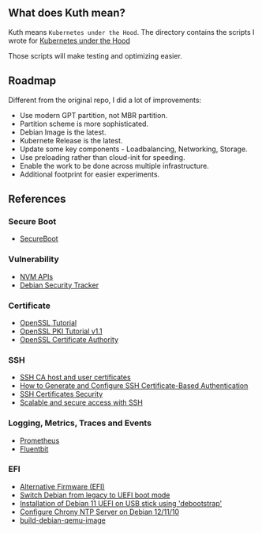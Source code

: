 ## What does Kuth mean?

Kuth means `Kubernetes under the Hood`.
The directory contains the scripts I wrote for [Kubernetes under the Hood](https://github.com/mvallim/kubernetes-under-the-hood)

Those scripts will make testing and optimizing easier.

## Roadmap

Different from the original repo, I did a lot of  improvements:
- Use modern GPT partition, not MBR partition.
- Partition scheme is more sophisticated.
- Debian Image is the latest.
- Kubernete Release is the latest.
- Update some key components - Loadbalancing, Networking, Storage.
- Use preloading rather than cloud-init for speeding.
- Enable the work to be done across multiple infrastructure.
- Additional footprint for easier experiments.

## References
### Secure Boot
- [SecureBoot](https://wiki.debian.org/SecureBoot)

### Vulnerability
- [NVM APIs](https://nvd.nist.gov/developers/vulnerabilities)
- [Debian Security Tracker](https://security-team.debian.org/security_tracker.html)

### Certificate
- [OpenSSL Tutorial](https://www.cs.toronto.edu/~arnold/427/19s/427_19S/tool/ssl/notes.pdf)
- [OpenSSL PKI Tutorial v1.1](https://pki-tutorial.readthedocs.io/en/latest/#)
- [OpenSSL Certificate Authority](https://jamielinux.com/docs/openssl-certificate-authority/)

### SSH
- [SSH CA host and user certificates](https://liw.fi/sshca/)
- [How to Generate and Configure SSH Certificate-Based Authentication](https://goteleport.com/blog/how-to-configure-ssh-certificate-based-authentication/)
- [SSH Certificates Security](https://goteleport.com/blog/ssh-certificates/)
- [Scalable and secure access with SSH](https://engineering.fb.com/2016/09/12/security/scalable-and-secure-access-with-ssh/)

### Logging, Metrics, Traces and Events 
- [Prometheus](https://prometheus.io)
- [Fluentbit](https://docs.fluentbit.io/manual/administration/configuring-fluent-bit)

### EFI
- [Alternative Firmware (EFI)](https://docs.oracle.com/en/virtualization/virtualbox/6.0/user/efi.html#efividmode)
- [Switch Debian from legacy to UEFI boot mode](https://blog.getreu.net/projects/legacy-to-uefi-boot/#_create_a_gpt_partition_table)
- [Installation of Debian 11 UEFI on USB stick using 'debootstrap'](https://ivanb.neocities.org/blogs/y2022/debootstrap)
- [Configure Chrony NTP Server on Debian 12/11/10](https://techviewleo.com/how-to-configure-chrony-ntp-server-on-debian/)
- [build-debian-qemu-image](https://github.com/loz-hurst/build-debian-qemu-image/blob/master/build-debian-image)  
